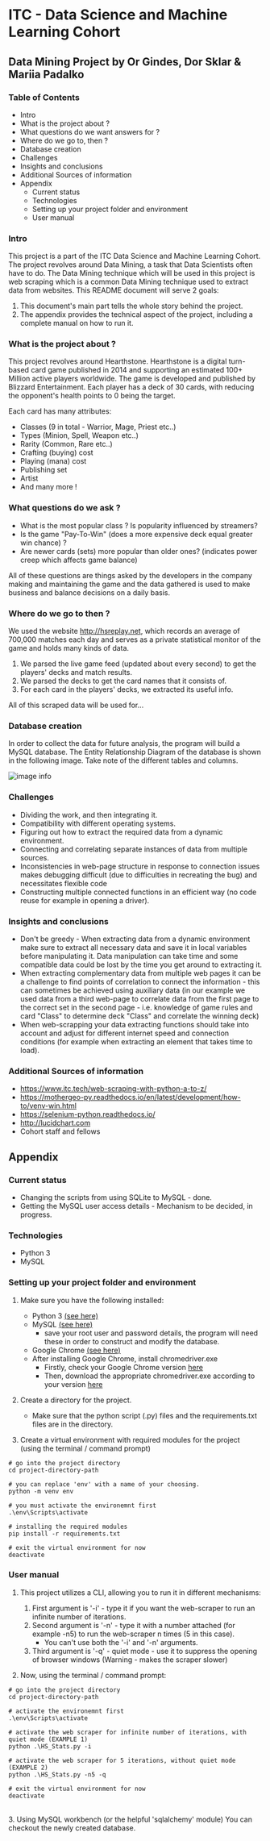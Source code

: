 # ITC -  Data Science and Machine Learning Cohort

## Data Mining Project by Or Gindes, Dor Sklar & Mariia Padalko

### Table of Contents 

* Intro
* What is the project about ?
* What questions do we want answers for ?
* Where do we go to, then ?
* Database creation
* Challenges
* Insights and conclusions
* Additional Sources of information
* Appendix
    * Current status
    * Technologies
    * Setting up your project folder and environment
    * User manual

### Intro 

This project is a part of the ITC Data Science and Machine Learning Cohort. 
The project revolves around Data Mining, a task that Data Scientists often have to do. 
The Data Mining technique which will be used in this project is web scraping which is a common
Data Mining technique used to extract data from websites. 
This README document will serve 2 goals:
1. This document's main part tells the whole story behind the project. 
2. The appendix provides the technical aspect of the project, including a complete manual on how to run it.


### What is the project about ? 

This project revolves around Hearthstone. 
Hearthstone is a digital turn-based card game published in 2014 and supporting an estimated 100+ Million active players worldwide.
The game is developed and published by Blizzard Entertainment. 
Each player has a deck of 30 cards, with reducing the opponent's health points to 0 being the target. 

Each card has many attributes:
* Classes (9 in total - Warrior, Mage, Priest etc..)
* Types (Minion, Spell, Weapon etc..)
* Rarity (Common, Rare etc..)
* Crafting (buying) cost
* Playing (mana) cost
* Publishing set
* Artist
* And many more !


### What questions do we ask ? 

* What is the most popular class ? Is popularity influenced by streamers? 
* Is the game "Pay-To-Win" (does a more expensive deck equal greater win chance) ?
* Are newer cards (sets) more popular than older ones? (indicates power creep which affects game balance)

All of these questions are things asked by the developers in the company making and maintaining the game 
and the data gathered is used to make business and balance decisions on a daily basis.

### Where do we go to then ?

We used the website http://hsreplay.net, which records an average of 700,000 matches each day and serves as a
private statistical monitor of the game and holds many kinds of data.
   1. We parsed the live game feed (updated about every second) to get the players' decks and match results.
   2. We parsed the decks to get the card names that it consists of.
   3. For each card in the players' decks, we extracted its useful info.

All of this scraped data will be used for...

### Database creation

In order to collect the data for future analysis, the program will build a MySQL database.
The Entity Relationship Diagram of the database is shown in the following image.
Take note of the different tables and columns.

![image info](ERD.png)


### Challenges 

* Dividing the work, and then integrating it.
* Compatibility with different operating systems.
* Figuring out how to extract the required data from a dynamic environment.
* Connecting and correlating separate instances of data from multiple sources.
* Inconsistencies in web-page structure in response to connection issues makes debugging difficult 
  (due to difficulties in recreating the bug) and necessitates flexible code
* Constructing multiple connected functions in an efficient way (no code reuse for example in opening a driver).

### Insights and conclusions 

* Don't be greedy - When extracting data from a dynamic environment make sure to extract all necessary data 
and save it in local variables before manipulating it. Data manipulation can take time and some compatible data
could be lost by the time you get around to extracting it.
* When extracting complementary data from multiple web pages it can be a challenge to find points of correlation
to connect the information - this can sometimes be achieved using auxiliary data (in our example we used 
data from a third web-page to correlate data from the first page to the correct set in the second page - i.e.
knowledge of game rules and card "Class" to determine deck "Class" and correlate the winning deck)
* When web-scrapping your data extracting functions should take into account and adjust for different internet
speed and connection conditions (for example when extracting an element that takes time to load).

### Additional Sources of information 
 
* https://www.itc.tech/web-scraping-with-python-a-to-z/ 
* https://mothergeo-py.readthedocs.io/en/latest/development/how-to/venv-win.html
* https://selenium-python.readthedocs.io/
* http://lucidchart.com 
* Cohort staff and fellows 


## Appendix

### Current status
* Changing the scripts from using SQLite to MySQL - done. 
* Getting the MySQL user access details - Mechanism to be decided, in progress.

### Technologies 
* Python 3
* MySQL

### Setting up your project folder and environment
1. Make sure you have the following installed: 
    * Python 3 [(see here)](https://www.python.org/downloads/)
    * MySQL [(see here)](https://dev.mysql.com/downloads/installer/)
        * save your root user and password details, the program will need these in order to construct and modify the database.
    * Google Chrome [(see here)](https://www.google.com/chrome/)
    * After installing Google Chrome, install chromedriver.exe
        * Firstly, check your Google Chrome version [here](https://www.whatismybrowser.com/detect/what-version-of-chrome-do-i-have) 
        * Then, download the appropriate chromedriver.exe according to your version [here](https://chromedriver.chromium.org/)

2. Create a directory for the project. 
   * Make sure that the python script (.py) files and the requirements.txt files are in the directory.

3. Create a virtual environment with required modules for the project (using the terminal / command prompt)

```
# go into the project directory
cd project-directory-path

# you can replace 'env' with a name of your choosing.
python -m venv env

# you must activate the environemnt first
.\env\Scripts\activate

# installing the required modules
pip install -r requirements.txt

# exit the virtual environment for now
deactivate
```

### User manual
1. This project utilizes a CLI, allowing you to run it in different mechanisms:
    1. First argument is '-i' - type it if you want the web-scraper to run an infinite number of iterations.
    2. Second argument is '-n' - type it with a number attached (for example -n5) to run the web-scraper n times (5 in this case).
       * You can't use both the '-i' and '-n' arguments. 
    3. Third argument is '-q' - quiet mode - use it to suppress the opening of browser windows (Warning - makes the scraper slower)

2. Now, using the terminal / command prompt:

```
# go into the project directory
cd project-directory-path

# activate the environemnt first
.\env\Scripts\activate

# activate the web scraper for infinite number of iterations, with quiet mode (EXAMPLE 1)
python .\HS_Stats.py -i

# activate the web scraper for 5 iterations, without quiet mode (EXAMPLE 2)
python .\HS_Stats.py -n5 -q

# exit the virtual environment for now
deactivate
```

<br>
3. Using MySQL workbench (or the helpful 'sqlalchemy' module) You can checkout the newly created database.